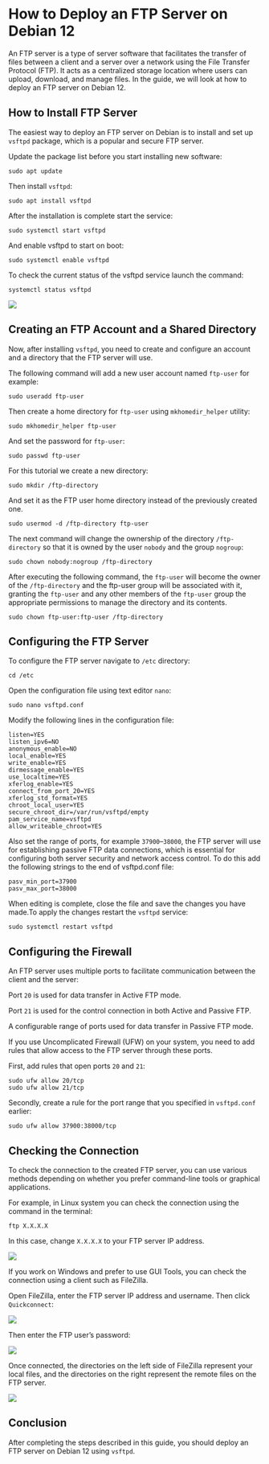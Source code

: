 # How to Deploy an FTP Server on Debian 12

An FTP server is a type of server software that facilitates the transfer of files between a client and a server over a network using the File Transfer Protocol (FTP). It acts as a centralized storage location where users can upload, download, and manage files. In the guide, we will look at how to deploy an FTP server on Debian 12.

## How to Install FTP Server

The easiest way to deploy an FTP server on Debian is to install and set up `vsftpd` package, which is a popular and secure FTP server.

Update the package list before you start installing new software:
```
sudo apt update
```
Then install `vsftpd`:
```
sudo apt install vsftpd
```
After the installation is complete start the service:
```
sudo systemctl start vsftpd
```
And enable vsftpd to start on boot:
```
sudo systemctl enable vsftpd
```
To check the current status of the vsftpd service launch the command:
```
systemctl status vsftpd
```

![](images/vsftpd_service_status.png)

## Creating an FTP Account and a Shared Directory

Now, after installing `vsftpd`, you need to create and configure an account and a directory that the FTP server will use.

The following command will add a new user account named `ftp-user` for example:
```
sudo useradd ftp-user
```
Then create a home directory for `ftp-user` using `mkhomedir_helper` utility:
```
sudo mkhomedir_helper ftp-user
```
And set the password for `ftp-user`:
```
sudo passwd ftp-user
```
For this tutorial we create a new directory:
```
sudo mkdir /ftp-directory
```
And set it as the FTP user home directory instead of the previously created one.
```
sudo usermod -d /ftp-directory ftp-user
```
The next command will change the ownership of the directory `/ftp-directory` so that it is owned by the user `nobody` and the group `nogroup`:
```
sudo chown nobody:nogroup /ftp-directory
```
After executing the following command, the `ftp-user` will become the owner of the `/ftp-directory` and the ftp-user group will be associated with it, granting the `ftp-user` and any other members of the `ftp-user` group the appropriate permissions to manage the directory and its contents.
```
sudo chown ftp-user:ftp-user /ftp-directory
```
## Configuring the FTP Server

To configure the FTP server navigate to `/etc` directory:
```
cd /etc
```
Open the configuration file using text editor `nano`:
```
sudo nano vsftpd.conf
```
Modify the following lines in the configuration file:
```
listen=YES
listen_ipv6=NO
anonymous_enable=NO
local_enable=YES
write_enable=YES
dirmessage_enable=YES
use_localtime=YES
xferlog_enable=YES
connect_from_port_20=YES
xferlog_std_format=YES
chroot_local_user=YES
secure_chroot_dir=/var/run/vsftpd/empty
pam_service_name=vsftpd
allow_writeable_chroot=YES
```
Also set the range of ports, for example `37900`–`38000`, the FTP server will use for establishing passive FTP data connections, which is essential for configuring both server security and network access control. To do this add the following strings to the end of vsftpd.conf file:
```
pasv_min_port=37900
pasv_max_port=38000
```
When editing is complete, close the file and save the changes you have made.To apply the changes restart the `vsftpd` service:
```
sudo systemctl restart vsftpd
```
## Configuring the Firewall

An FTP server uses multiple ports to facilitate communication between the client and the server:

Port `20` is used for data transfer in Active FTP mode.

Port `21` is used for the control connection in both Active and Passive FTP.

A configurable range of ports used for data transfer in Passive FTP mode.

If you use Uncomplicated Firewall (UFW) on your system, you need to add rules that allow access to the FTP server through these ports.

First, add rules that open ports `20` and `21`:
```
sudo ufw allow 20/tcp
sudo ufw allow 21/tcp
```
Secondly, create a rule for the port range that you specified in `vsftpd.conf` earlier:
```
sudo ufw allow 37900:38000/tcp
```
## Checking the Connection

To check the connection to the created FTP server, you can use various methods depending on whether you prefer command-line tools or graphical applications.

For example, in Linux system you can check the connection using the command in the terminal:
```
ftp X.X.X.X
```
In this case, change `X.X.X.X` to your FTP server IP address.

![](images/ftp.png)

If you work on Windows and prefer to use GUI Tools, you can check the connection using a client such as FileZilla.

Open FileZilla, enter the FTP server IP address and username. Then click `Quickconnect`:

![](images/FileZilla.png)

Then enter the FTP user’s password:

![](images/users-password.png)

Once connected, the directories on the left side of FileZilla represent your local files, and the directories on the right represent the remote files on the FTP server.

![](images/remote-site.png)

## Conclusion

After completing the steps described in this guide, you should deploy an FTP server on Debian 12 using `vsftpd`.
